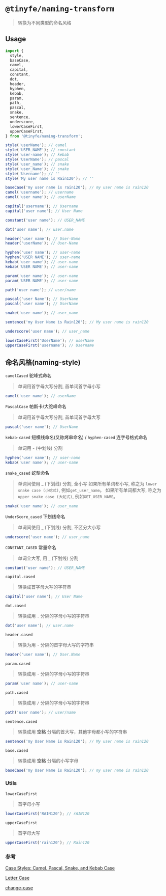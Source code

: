 # `@tinyfe/naming-transform`

> 转换为不同类型的命名风格

## Usage

```js
import {
  style,
  baseCase,
  camel,
  capital,
  constant,
  dot,
  header,
  hyphen,
  kebab,
  param,
  path,
  pascal,
  snake,
  sentence,
  underscore,
  lowerCaseFirst,
  upperCaseFirst,
} from '@tinyfe/naming-transform';

style('userName'); // camel
style('USER_NAME'); // constant
style('user-name'); // kebab
style('UserName'); // pascal
style('user_name'); // snake
style('user_Name'); // snake
style('Username'); // ''
style('My user name is Rain120'); // ''

baseCase('my user name is rain120'); // my user name is rain120
camel('username'); // username
camel('user name'); // userName

capital('username'); // Username
capital('user name'); // User Name

constant('user name'); // USER_NAME

dot('user name'); // user.name

header('user name'); // User-Name
header('userName'); // User-Name

hyphen('user name'); // user-name
hyphen('USER NAME'); // user-name
kebab('user name'); // user-name
kebab('USER NAME'); // user-name

param('user name'); // user-name
param('USER NAME'); // user-name

path('user name'); // user/name

pascal('user Name'); // UserName
pascal('user name'); // UserName

snake('user name'); // user_name

sentence('my User Name is Rain120'); // My user name is rain120

underscore('user name'); // user_name

lowerCaseFirst('UserName'); // userName
upperCaseFirst('username'); // Username
```

## 命名风格(naming-style)

`camelCased` 驼峰式命名

> 单词用首字母大写分割, 首单词首字母小写

```js
camel('user name'); // userName
```

`PascalCase` 帕斯卡/大驼峰命名

> 单词用首字母大写分割, 首单词首字母大写

```js
pascal('user name'); // UserName
```

`kebab-cased` 短横线命名(又称烤串命名) / `hyphen-cased` 连字号格式命名

> 单词用 - (中划线) 分割

```js
hyphen('user name'); // user-name
kebab('user name'); // user-name
```

`snake_cased` 蛇型命名

> 单词间使用 \_ (下划线) 分割, 全小写
> 如果所有单词都小写, 称之为 `lower snake case (小蛇式)`, 例如`get_user_name`。
> 如果所有单词都大写, 称之为 `upper snake case (大蛇式)`, 例如`GET_USER_NAME`。

```js
snake('user name'); // user_name
```

`UnderScore_cased` 下划线命名

> 单词间使用 \_ (下划线) 分割, 不区分大小写

```js
underscore('user name'); // user_name
```

`CONSTANT_CASED` 常量命名

> 单词全大写, 用 \_ (下划线) 分割

```js
constant('user name'); // USER_NAME
```

`capital.cased`

> 转换成首字母大写的字符串

```js
capital('user name'); // User Name
```

`dot.cased`

> 转换成用 `.` 分隔的字母小写的字符串

```js
dot('user name'); // user.name
```

`header.cased`

> 转换为用 `-` 分隔的首字母大写的字符串

```js
header('user name'); // User.Name
```

`param.cased`

> 转换成用 `-` 分隔的字母小写的字符串

```js
param('user name'); // user-name
```

`path.cased`

> 转换成用 `/` 分隔的字母小写的字符串

```js
path('user name'); // user/name
```

`sentence.cased`

> 转换成用 **空格** 分隔的首大写，其他字母都小写的字符串

```js
sentence('my User Name is Rain120'); // My user name is rain120
```

`base.cased`

> 转换成用 **空格** 分隔的小写字母

```js
baseCase('my User Name is Rain120'); // my user name is rain120
```

### Utils

`lowerCaseFirst`

> 首字母小写

```js
lowerCaseFirst('RAIN120'); // rAIN120
```

`upperCaseFirst`

> 首字母大写

```js
upperCaseFirst('rain120'); // Rain120
```

### 参考

[Case Styles: Camel, Pascal, Snake, and Kebab Case](https://betterprogramming.pub/string-case-styles-camel-pascal-snake-and-kebab-case-981407998841)

[Letter Case](https://en.wikipedia.org/wiki/Letter_case#Special_case_styles)

[change-case](https://github.com/blakeembrey/change-case)
